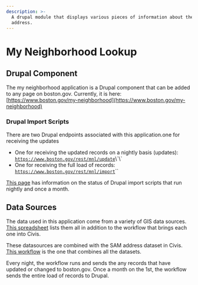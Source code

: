 ```yaml
---
description: >-
  A drupal module that displays various pieces of information about the entered
  address.
---
```


# My Neighborhood Lookup

## Drupal Component 

The my neighborhood application is a Drupal component that can be added to any page on boston.gov. Currently, it is here: [https://www.boston.gov/my-neighborhood](https://www.boston.gov/my-neighborhood) 

### Drupal Import Scripts

There are two Drupal endpoints associated with this application.one for receiving the updates

* One for receiving the updated records on a nightly basis \(updates\): [`https://www.boston.gov/rest/mnl/update`](https://www.boston.gov/rest/mnl/update?)\`\`
* One for receiving the full load of records: [`https://www.boston.gov/rest/mnl/import`](https://www.boston.gov/rest/mnl/import)\`\`

[This page](https://content.boston.gov/admin/config/services/mnl) has information on the status of Drupal import scripts that run nightly and once a month. 

## Data Sources

The data used in this application come from a variety of GIS data sources. [This spreadsheet](https://docs.google.com/spreadsheets/d/1TsVNjMCO8yMbAEWCAfy24xx8HnTNvL5cJ58sg1nQAtQ/edit?usp=sharing) lists them all in addition to the workflow that brings each one into Civis. 

These datasources are combined with the SAM address dataset in Civis. [This workflow](https://github.com/CityOfBoston/civis_pipelines/blob/dcfe088e154f010e9090ee3d57130882d7dbdaaa/workflows/my_neighborhood.yaml) is the one that combines all the datasets. 

Every night, the workflow runs and sends the any records that have updated or changed to boston.gov. Once a month on the 1st, the workflow sends the entire load of records to Drupal.





